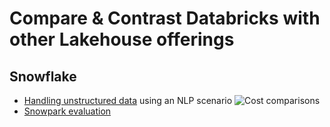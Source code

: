 # Compare & Contrast Databricks with other Lakehouse offerings

## Snowflake
- [Handling unstructured data](https://medium.com/@dave.radford/the-cost-of-unstructured-data-4d862e93031b) using an NLP scenario
![Cost comparisons](https://miro.medium.com/max/2400/0*I9o93xQ5cPpJnkAz)
- [Snowpark evaluation](https://medium.com/@scott.eade/snowpark-melts-under-the-heat-of-real-world-requirements-fd313e15d28d)
